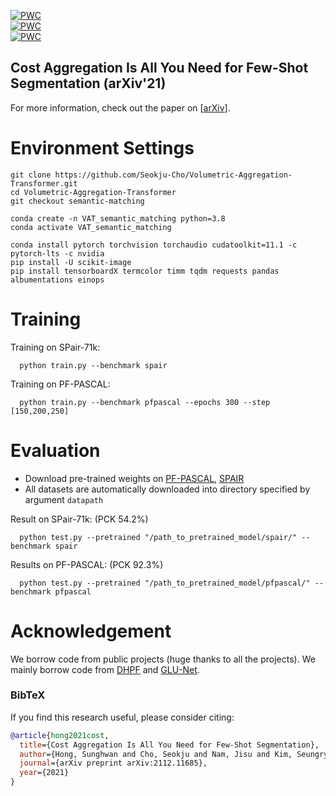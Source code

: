 [![PWC](https://img.shields.io/endpoint.svg?url=https://paperswithcode.com/badge/cost-aggregation-is-all-you-need-for-few-shot/semantic-correspondence-on-spair-71k)](https://paperswithcode.com/sota/semantic-correspondence-on-spair-71k?p=cost-aggregation-is-all-you-need-for-few-shot)</br>
[![PWC](https://img.shields.io/endpoint.svg?url=https://paperswithcode.com/badge/cost-aggregation-is-all-you-need-for-few-shot/semantic-correspondence-on-pf-willow)](https://paperswithcode.com/sota/semantic-correspondence-on-pf-willow?p=cost-aggregation-is-all-you-need-for-few-shot)</br>
[![PWC](https://img.shields.io/endpoint.svg?url=https://paperswithcode.com/badge/cost-aggregation-is-all-you-need-for-few-shot/semantic-correspondence-on-pf-pascal)](https://paperswithcode.com/sota/semantic-correspondence-on-pf-pascal?p=cost-aggregation-is-all-you-need-for-few-shot)

## Cost Aggregation Is All You Need for Few-Shot Segmentation (arXiv'21)
For more information, check out the paper on [[arXiv](https://arxiv.org/abs/2112.11685)].

# Environment Settings
```
git clone https://github.com/Seokju-Cho/Volumetric-Aggregation-Transformer.git
cd Volumetric-Aggregation-Transformer
git checkout semantic-matching

conda create -n VAT_semantic_matching python=3.8
conda activate VAT_semantic_matching

conda install pytorch torchvision torchaudio cudatoolkit=11.1 -c pytorch-lts -c nvidia
pip install -U scikit-image
pip install tensorboardX termcolor timm tqdm requests pandas albumentations einops
```

# Training
Training on SPair-71k:

      python train.py --benchmark spair

Training on PF-PASCAL:

      python train.py --benchmark pfpascal --epochs 300 --step [150,200,250]

# Evaluation
- Download pre-trained weights on [PF-PASCAL](https://koreaoffice-my.sharepoint.com/:f:/g/personal/sung_hwan_korea_ac_kr/EgsztGc7SuhMrAewmDvOfOsB7FnohVbxW6V9S6Tb9fMdiQ?e=m1fqKV), [SPAIR](https://koreaoffice-my.sharepoint.com/:f:/g/personal/sung_hwan_korea_ac_kr/Eisc8BOfw1dJkIt6o183anEBsQtZ4YBJrTrt8tJiddJKqA?e=AOctoC)
- All datasets are automatically downloaded into directory specified by argument `datapath`

Result on SPair-71k: (PCK 54.2%)

      python test.py --pretrained "/path_to_pretrained_model/spair/" --benchmark spair

Results on PF-PASCAL: (PCK 92.3%)

      python test.py --pretrained "/path_to_pretrained_model/pfpascal/" --benchmark pfpascal

# Acknowledgement <a name="Acknowledgement"></a>

We borrow code from public projects (huge thanks to all the projects). We mainly borrow code from  [DHPF](https://github.com/juhongm999/dhpf) and [GLU-Net](https://github.com/PruneTruong/GLU-Net). 

### BibTeX
If you find this research useful, please consider citing:
````BibTeX
@article{hong2021cost,
  title={Cost Aggregation Is All You Need for Few-Shot Segmentation},
  author={Hong, Sunghwan and Cho, Seokju and Nam, Jisu and Kim, Seungryong},
  journal={arXiv preprint arXiv:2112.11685},
  year={2021}
}
````
